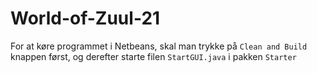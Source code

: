 # World-of-Zuul-21
For at køre programmet i Netbeans, skal man trykke på `Clean and Build` knappen først, og derefter starte filen `StartGUI.java` i pakken `Starter`
